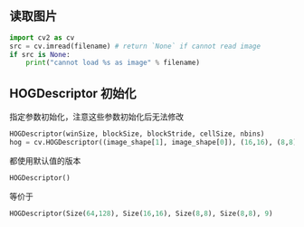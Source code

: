 ## 读取图片
```python
import cv2 as cv
src = cv.imread(filename) # return `None` if cannot read image
if src is None:
    print("cannot load %s as image" % filename)
```

## HOGDescriptor 初始化

指定参数初始化，注意这些参数初始化后无法修改
```python
HOGDescriptor(winSize, blockSize, blockStride, cellSize, nbins)
hog = cv.HOGDescriptor((image_shape[1], image_shape[0]), (16,16), (8,8), (8,8), 9)
```

都使用默认值的版本
```python
HOGDescriptor()
```

等价于
```python
HOGDescriptor(Size(64,128), Size(16,16), Size(8,8), Size(8,8), 9)
```